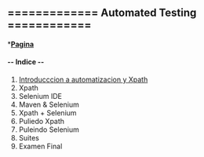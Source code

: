 
## =============   Automated Testing     ============

***[Pagina](https://rodixxi.github.io/testingAtomation_Java_H_A_2016/)**

#### -- Indice --

1. [Introducccion a automatizacion y Xpath](/clase01/notas01.md)
2. Xpath
3. Selenium IDE
4. Maven & Selenium 
5. Xpath + Selenium
6. Puliedo Xpath
7. Puleindo Selenium
8. Suites
9. Examen Final
